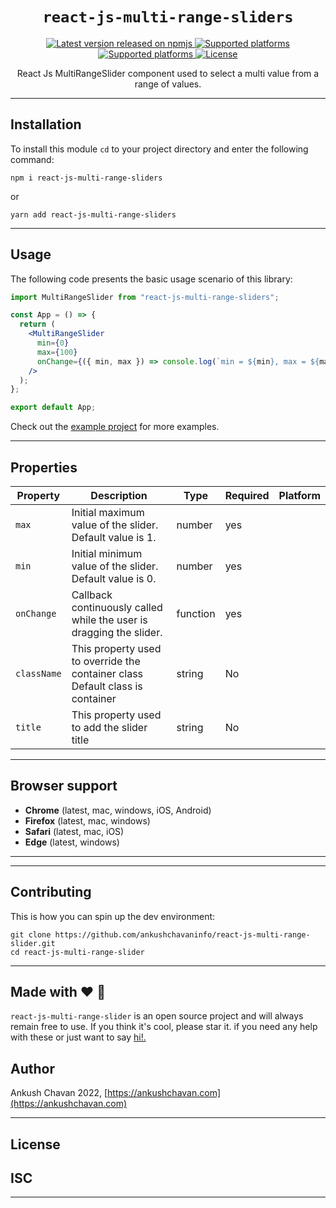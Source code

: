 <p align="center">
  <h1 align="center"> <code>react-js-multi-range-sliders</code> </h1>
</p>

<p align="center">
    <a href="https://www.npmjs.com/package/react-js-multi-range-sliders">
        <img src="https://img.shields.io/npm/v/react-js-multi-range-sliders.svg" alt="Latest version released on npmjs" />
    </a>
    <a href="https://app.circleci.com/pipelines/github/ankushchavaninfo/react-js-multi-range-slider?branch=main">
        <img src="https://img.shields.io/badge/build-passing-passing.svg" alt="Supported platforms" />
    </a>
    <a href="https://github.com/ankushchavaninfo/react-js-multi-range-sliders">
        <img src="https://img.shields.io/badge/platforms-%20windows%20|%20web-lightgrey.svg" alt="Supported platforms" />
    </a>
    <a href="https://github.com/callstack/react-native-slider/blob/main/LICENSE.md">
        <img src="https://img.shields.io/npm/l/react-js-multi-range-sliders.svg" alt="License" />
    </a>
</p>

<p align="center">
  React Js MultiRangeSlider component used to select a multi value from a range of values.
</p>

---

## Installation

To install this module `cd` to your project directory and enter the following command:

```
npm i react-js-multi-range-sliders
```

or

```
yarn add react-js-multi-range-sliders
```
---

## Usage

The following code presents the basic usage scenario of this library:

```jsx
import MultiRangeSlider from "react-js-multi-range-sliders";

const App = () => {
  return (
    <MultiRangeSlider
      min={0}
      max={100}
      onChange={({ min, max }) => console.log(`min = ${min}, max = ${max}`)}
    />
  );
};

export default App;
```

Check out the [example project](https://github.com/ankushchavaninfo/react-js-multi-range-slider.git) for more examples.

---
## Properties

| Property | Description | Type | Required | Platform |
| -------- | ----------- | ---- | -------- | -------- |
| `max` | Initial maximum value of the slider.<br/>Default value is 1. | number | yes | |
| `min` | Initial minimum value of the slider.<br/>Default value is 0. | number | yes | |
| `onChange` | Callback continuously called while the user is dragging the slider. | function | yes | |
| `className` | This property used to override the container class Default class is container | string | No | |
| `title` | This property used to add the slider title | string | No | | | |

<!-- | `step` | Step value of the slider. The value should be between 0 and (maximumValue - minimumValue). Default value is 0 | number | No | |
| `value` | Write-only property representing the value of the slider. Can be used to programmaticaly controll the position of the thumb. Entered once at the beginning still acts as an initial value. The value should be between minimumValue and maximumValue, which default to 0 and 1 respectively. Default value is 0.<br/>_This is not a controlled component_, you don't need to update the value during dragging. | number | No | |  -->
---

## Browser support

- **Chrome** (latest, mac, windows, iOS, Android)
- **Firefox** (latest, mac, windows)
- **Safari** (latest, mac, iOS)
- **Edge** (latest, windows)

---

<!-- ## Mentor

- Mr. Mitesh Godhani
- Mr. Santosh Shinde
- Mr. Sagar Shinde -->

---

## Contributing

This is how you can spin up the dev environment:

```
git clone https://github.com/ankushchavaninfo/react-js-multi-range-slider.git
cd react-js-multi-range-slider
```
---

## Made with  ❤️ 🙏

`react-js-multi-range-slider` is an open source project and will always remain free to use. If you think it's cool, please star it. if you need any help with these or just want to say [hi!.](https://ankushchavan.com)


## Author

Ankush Chavan 2022, [https://ankushchavan.com](https://ankushchavan.com)

---

## License
ISC
---
---